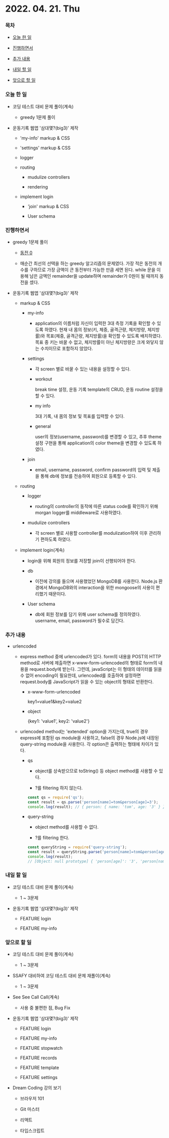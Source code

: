 # 2022. 04. 21. Thu

### 목차

- [오늘 한 일](#오늘-한-일)

- [진행하면서](#진행하면서)

- [추가 내용](#추가-내용)

- [내일 할 일](#내일-할-일)

- [앞으로 할 일](#앞으로-할-일)

### 오늘 한 일

- 코딩 테스트 대비 문제 풀이(계속)

  - greedy 1문제 풀이

- 운동기록 웹앱 '삼대몇?(big3)' 제작

  - 'my-info' markup & CSS

  - 'settings' markup & CSS

  - logger

  - routing

    - mudulize controllers

    - rendering

  - implement login

    - 'join' markup & CSS

    - User schema

### 진행하면서

- greedy 1문제 풀이

  - [동전 0](https://www.acmicpc.net/problem/11047)

  - 매순간 최선의 선택을 하는 greedy 알고리즘의 문제였다. 가장 적은 동전의 개수를 구하므로 가장 금액이 큰 동전부터 가능한 만큼 세면 된다. while 문을 이용해 남은 금액인 remainder을 update하며 remainder가 0원이 될 때까지 동전을 셌다.

- 운동기록 웹앱 '삼대몇?(big3)' 제작

  - markup & CSS

    - my-info

      - application의 이름처럼 자신이 입력한 3대 측정 기록을 확인할 수 있도록 하였다. 현재 내 몸의 정보(키, 체중, 골격근량, 체지방량, 체지방률)와 목표(체중, 골격근량, 체지방률)을 확인할 수 있도록 배치하였다. 목표 중 키는 바꿀 수 없고, 체지방률이 아닌 체지방량은 크게 와닿지 않는 수치이므로 포함하지 않았다.

    - settings

      - 각 screen 별로 바꿀 수 있는 내용을 설정할 수 있다.

      - workout

        break time 설정, 운동 기록 template의 CRUD, 운동 routine 설정을 할 수 있다.

      - my info

        3대 기록, 내 몸의 정보 및 목표를 입력할 수 있다.

      - general

        user의 정보(username, password)를 변경할 수 있고, 추후 theme 설정 구현을 통해 application의 color theme을 변경할 수 있도록 하였다.

    - join

      - email, username, password, confirm password의 입력 및 제출을 통해 db에 정보를 전송하여 회원으로 등록할 수 있다.

  - routing

    - logger

      - routing의 controller의 동작에 따른 status code를 확인하기 위해 morgan logger를 middleware로 사용하였다.

    - mudulize controllers

      - 각 screen 별로 사용할 controller를 modulization하여 이후 관리하기 편하도록 하였다.

  - implement login(계속)

    - login을 위해 회원의 정보를 저장할 join이 선행되어야 한다.

    - db

      - 이전에 강의를 들으며 사용했었던 MongoDB를 사용한다. Node.js 환경에서 MongoDB와의 interaction을 위한 mongoose의 사용이 편리했기 때문이다.

    - User schema

      - db에 회원 정보를 담기 위해 user schema를 정의하였다. username, email, password가 필수로 담긴다.

### 추가 내용

- urlencoded

  - express method 중에 urlencoded가 있다. form의 내용을 POST의 HTTP method로 서버에 제출하면 x-www-form-urlencoded의 형태로 form의 내용을 request.body에 받는다. 그런데, javaScript는 이 형태의 데이터를 읽을 수 없어 encoding이 필요한데, urlencoded를 호출하여 설정하면 request.body를 JavaScript가 읽을 수 있는 object의 형태로 반환한다.

    - x-www-form-urlencoded

      key1=value1&key2=value2

    - object

      {key1: 'value1', key2: 'value2'}

  - urlencoded method는 'extended' option을 가지는데, true의 경우 express에 포함된 qs module을 사용하고, false의 경우 Node.js에 내장된 query-string module을 사용한다. 각 option은 출력하는 형태에 차이가 있다.

    - qs

      - object를 상속받으므로 toString() 등 object method를 사용할 수 있다.

      - ?를 filtering 하지 않는다.

      ```JavaScript
      const qs = require('qs');
      const result = qs.parse('person[name]=tom&person[age]=3');
      console.log(result); // { person: { name: 'tom', age: '3' } }
      ```

    - query-string

      - object method를 사용할 수 없다.

      - ?를 filtering 한다.

      ```JavaScript
      const queryString = require('query-string');
      const result = queryString.parse('person[name]=tom&person[age]=3');
      console.log(result);
      // [Object: null prototype] { 'person[age]': '3', 'person[name]': 'tom' }
      ```

### 내일 할 일

- 코딩 테스트 대비 문제 풀이(계속)

  - 1 ~ 3문제

- 운동기록 웹앱 '삼대몇?(big3)' 제작

  - FEATURE login

  - FEATURE my-info

### 앞으로 할 일

- 코딩 테스트 대비 문제 풀이(계속)

  - 1 ~ 3문제

- SSAFY 대비하여 코딩 테스트 대비 문제 재풀이(계속)

  - 1 ~ 3문제

- See See Call Call(계속)

  - 사용 중 불편한 점, Bug Fix

- 운동기록 웹앱 '삼대몇?(big3)' 제작

  - FEATURE login

  - FEATURE my-info

  - FEATURE stopwatch

  - FEATURE records

  - FEATURE template

  - FEATURE settings

- Dream Coding 강의 보기

  - 브라우저 101

  - Git 마스터

  - 리액트

  - 타입스크립트

<br><br>

